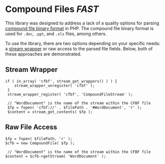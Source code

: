 # Compound Files *FAST*

This library was designed to address a lack of a quality options for parsing
[compound file binary format](https://en.wikipedia.org/wiki/Compound_File_Binary_Format) in PHP. The compound
file binary format is used for `.doc`, `.ppt`, and `.xls` files, among others.

To use the library, there are two options depending on your specific needs:
a [stream wrapper](http://php.net/manual/en/class.streamwrapper.php) or raw access to the parsed file fields. Below,
both of these approaches are demonstrated.

## Stream Wrapper
    if ( in_array( 'cfbf', stream_get_wrappers() ) ) {
        stream_wrapper_unregister( 'cfbf' );
     }
     stream_wrapper_register( 'cfbf', 'CompoundFileStream' );
     
     // "WordDocument" is the name of the stream within the CFBF file
     $fp = fopen( 'cfbf://' . $filePath . '#WordDocument', 'r' );
     $content = stream_get_contents( $fp );
 
 ## Raw File Access
    $fp = fopen( $filePath, 'r' );
    $cfb = new CompoundFile( $fp );
    
     // "WordDocument" is the name of the stream within the CFBF file
    $content = $cfb->getStream( 'WordDocument' );